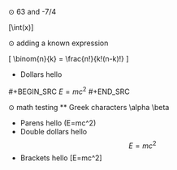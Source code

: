⊙ 63 and -7/4

\[\int(x)]

⊙ adding a known expression

\[
    \binom{n}{k} = \frac{n!}{k!(n-k)!}
\]

* Dollars
hello 

#+BEGIN_SRC
$E=mc^2$
#+END_SRC

⊙ math testing
** Greek characters
\alpha \beta

* Parens
hello \(E=mc^2\)
* Double dollars
hello $$E=mc^2$$
* Brackets
hello \[E=mc^2\]

